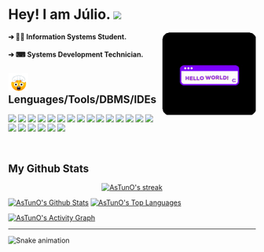 # Hey! I am Júlio. <img src="https://raw.githubusercontent.com/iampavangandhi/iampavangandhi/master/gifs/Hi.gif" width="30px">

<div> 
  
####  ➔ 👨‍💻 Information Systems Student.  <img align="right" alt="gif" width="190px" src="https://github.com/AsTunO/AsTunO/blob/main/GitGif/HelloGif.gif">
####  ➔ ⌨ Systems Development Technician.           
  
</div>

## <img src="https://github.com/AsTunO/AsTunO/blob/main/GitGif/emoji.gif" width="40px"> Lenguages/Tools/DBMS/IDEs 

<div aling="center">
  
<p aling="center">
<img height="23em" src="https://img.shields.io/badge/Java-ED8B00?style=for-the-badge&logo=java&logoColor=white"/>
<img height="23em" src="https://img.shields.io/badge/Python-3776AB?style=for-the-badge&logo=python&logoColor=white"/>
<img height="23em" src="https://img.shields.io/badge/JavaScript-F7DF1E?style=for-the-badge&logo=javascript&logoColor=black"/>
<img height="23em" src="https://img.shields.io/badge/HTML5-E34F26?style=for-the-badge&logo=html5&logoColor=white"/>
<img height="23em" src="https://img.shields.io/badge/CSS3-1572B6?style=for-the-badge&logo=css3&logoColor=white"/>
<img height="23m" src="https://img.shields.io/badge/MySQL-00000F?style=for-the-badge&logo=mysql&logoColor=white"/>
<img height="23m" src="https://img.shields.io/badge/Microsoft_SQL_Server-CC2927?style=for-the-badge&logo=microsoft-sql-server&logoColor=white"/>
<img height="23m" src="https://img.shields.io/badge/TypeScript-007ACC?style=for-the-badge&logo=typescript&logoColor=white"/>
<img height="23m" src="https://img.shields.io/badge/Node.js-339933?style=for-the-badge&logo=nodedotjs&logoColor=white"/>
<img height="23m" src="https://img.shields.io/badge/npm-CB3837?style=for-the-badge&logo=npm&logoColor=white"/>
<img height="23m" src="https://img.shields.io/badge/React-20232A?style=for-the-badge&logo=react&logoColor=61DAFB"/>
<img height="23m" src="https://img.shields.io/badge/Spring_Boot-F2F4F9?style=for-the-badge&logo=spring-boot"/>
<img height="23m" src="https://img.shields.io/badge/next.js-000000?style=for-the-badge&logo=nextdotjs&logoColor=white"/>
<img height="23m" src="https://img.shields.io/badge/Postman-FF6C37?style=for-the-badge&logo=Postman&logoColor=white"/>
<img height="23m" src="https://img.shields.io/badge/Insomnia-5849be?style=for-the-badge&logo=Insomnia&logoColor=white"/>
<img height="23m" src="https://img.shields.io/badge/Bootstrap-563D7C?style=for-the-badge&logo=bootstrap&logoColor=white"/>
<img height="23m" src="https://img.shields.io/badge/jQuery-0769AD?style=for-the-badge&logo=jquery&logoColor=white"/>
<img height="23m" src="https://img.shields.io/badge/React_Native-20232A?style=for-the-badge&logo=react&logoColor=61DAFB"/>
<img height="23m" src="https://img.shields.io/badge/Material--UI-0081CB?style=for-the-badge&logo=material-ui&logoColor=white"/>
<img height="23m" src="https://img.shields.io/badge/Expo-1B1F23?style=for-the-badge&logo=expo&logoColor=white"/>
<img height="23m" src="https://img.shields.io/badge/Figma-F24E1E?style=for-the-badge&logo=figma&logoColor=white"/>
</p>
</br>

## My Github Stats

<p align="center">
    <a href="https://github.com/AsTunO/github-readme-streak-stats">
        <img title="🔥 Get streak stats for your profile at git.io/streak-stats" alt="AsTunO's streak" src="https://github-readme-streak-stats.herokuapp.com/?user=AsTunO&theme=midnight-purple&hide_border=true&stroke=0000&background=0D1117"/>
    </a>
</p>

<a href="https://github.com/AsTunO/github-readme-stats"><img alt="AsTunO's Github Stats" src="https://github-readme-stats.vercel.app/api?username=AsTunO&show_icons=true&count_private=true&theme=midnight-purple&hide_border=true&bg_color=0D1117" /></a>
<a href="https://github.com/AsTunO/github-readme-stats"><img alt="AsTunO's Top Languages" src="https://github-readme-stats.vercel.app/api/top-langs/?username=AsTunO&langs_count=8&count_private=true&layout=compact&theme=midnight-purple&hide_border=true&bg_color=0D1117" /></a>

<a href="https://github.com/AsTunO/github-readme-activity-graph"><img alt="AsTunO's Activity Graph" src="https://activity-graph.herokuapp.com/graph?username=AsTunO&bg_color=0D1117&color=9e35d2&line=660099&point=FFFFFF&hide_border=true" /></a>

</div>

---

![Snake animation](https://github.com/AsTunO/AsTunO/blob/output/github-contribution-grid-snake.svg)

